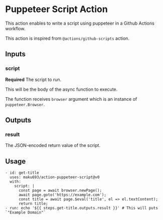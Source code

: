 # Puppeteer Script Action

This action enables to write a script using puppeteer in a Github Actions workflow.

This action is inspired from `@actions/github-scripts` action.

## Inputs

### script

**Required** The script to run.

This will be the body of the async function to execute.

The function receives `browser` argument which is an instance of `puppeteer.Browser`.

## Outputs

### result

The JSON-encoded return value of the script.

## Usage

```
- id: get-title
  uses: maku693/action-puppeteer-script@v0
  with:
    script: |
      const page = await browser.newPage();
      await page.goto('https://example.com');
      const title = await page.$eval('title', el => el.textContent);
      return title;
- run: echo '${{ steps.get-title.outputs.result }}' # This will puts `"Example Domain"`
```
